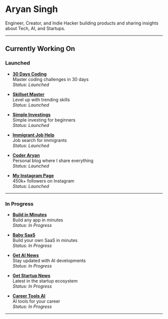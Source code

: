 # Aryan Singh

Engineer, Creator, and Indie Hacker building products and sharing insights about Tech, AI, and Startups.

---

## Currently Working On

### Launched

- **[30 Days Coding](https://30dayscoding.com)**  
  Master coding challenges in 30 days  
  *Status: Launched*

- **[Skillset Master](https://skillsetmaster.com)**  
  Level up with trending skills  
  *Status: Launched*

- **[Simple Investings](https://simpleinvestings.com)**  
  Simple investing for beginners  
  *Status: Launched*

- **[Immigrant Job Help](https://immigrantjobhelp.com)**  
  Job search for immigrants  
  *Status: Launched*

- **[Coder Aryan](https://coderaryan.com)**  
  Personal blog where I share everything  
  *Status: Launched*

- **[My Instagram Page](https://instagram.com/singh.aryan.45)**  
  450k+ followers on Instagram  
  *Status: Launched*

---

### In Progress

- **[Build in Minutes](https://buildinminutes.com)**  
  Build any app in minutes  
  *Status: In Progress*

- **[Baby SaaS](https://babysaas.com)**  
  Build your own SaaS in minutes  
  *Status: In Progress*

- **[Get AI News](https://getainews.com)**  
  Stay updated with AI developments  
  *Status: In Progress*

- **[Get Startup News](https://getstartupnews.com)**  
  Latest in the startup ecosystem  
  *Status: In Progress*

- **[Career Tools AI](https://careertoolsai.com)**  
  AI tools for your career  
  *Status: In Progress*

---

<!-- ## Background

### Highlights

- 👨‍💻 Previously Software Engineer at Google and Arrow Electronics  
- 🎓 Computer Science at UMass  
- 🚀 Tech Educator with 600k+ social media following  
-->

